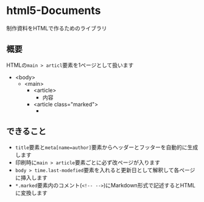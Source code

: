 html5-Documents
===============

制作資料をHTMLで作るためのライブラリ

## 概要

HTMLの`main > articl`要素を1ページとして扱います

- &lt;body>
    - &lt;main>
        - &lt;article>
            - 内容
        - &lt;article class="marked">
            - <!-- Markdown -->

## できること

- `title`要素と`meta[name=author]`要素からヘッダーとフッターを自動的に生成します
- 印刷時に`main > article`要素ごとに必ず改ページが入ります
- `body > time.last-modefied`要素を入れると更新日として解釈して各ページに挿入します
- `*.marked`要素内のコメント(`<!-- -->`)にMarkdown形式で記述するとHTMLに変換します
